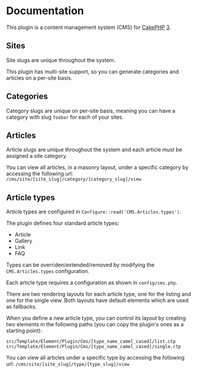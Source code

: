 # Documentation

This plugin is a content management system (CMS) for [CakePHP](http://cakephp.org/) [3](https://github.com/cakephp/cakephp).

## Sites

Site slugs are unique throughout the system.

This plugin has multi-site support, so you can generate categories and articles on a per-site basis.

## Categories

Category slugs are unique on per-site basis, meaning you can have a category with slug `foobar` for each of your sites.

## Articles

Article slugs are unique throughout the system and each article must be assigned a site category.

You can view all articles, in a masonry layout, under a specific category by accessing the following url:
`/cms/site/[site_slug]/category/[category_slug]/view`

## Article types

Article types are configured in `Configure::read('CMS.Articles.types')`.

The plugin defines four standard article types:
- Article
- Gallery
- Link
- FAQ

Types can be overriden/extended/removed by modifying the `CMS.Articles.types` configuration.

Each article type requires a configuration as shown in `config/cms.php`.

There are two rendering layouts for each article type, one for the listing and one for the single view. Both layouts have default elements which are used as fallbacks.

When you define a new article type, you can control its layout by creating two elements in the following paths (you can copy the plugin's ones as a starting point):
```
src/Template/Element/Plugin/Cms/[type_name_camel_cased]/list.ctp
src/Template/Element/Plugin/Cms/[type_name_camel_cased]/single.ctp
```

You can view all articles under a specific type by accessing the following url:
`/cms/site/[site_slug]/type/[type_slug]/view`